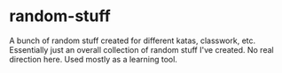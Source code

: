# random-stuff
A bunch of random stuff created for different katas, classwork, etc. Essentially just an overall collection of random stuff I've created.
No real direction here. Used mostly as a learning tool.


